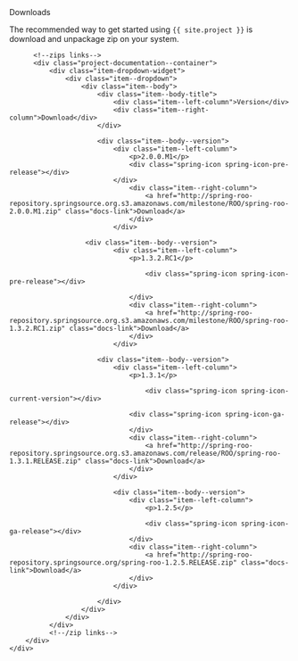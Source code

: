 <div id="download-widget">
    <div class="row-fluid download-widget--container">
        <div class="download-widget--header js-item-dropdown-widget--wrapper">
            <div class="download-widget--title">
              Downloads
            </div>
            <div data-download-widget-controls style="display: inline-block"></div>
        </div>
        <div class="download-widget--body">
          <p>The recommended way to get started using <code>{{ site.project }}</code> is download
            and unpackage zip on your system.
          </p>
          <div class="js-download-maven-widget"></div>

          <!--zips links-->
          <div class="project-documentation--container">
              <div class="item-dropdown-widget">
                  <div class="item--dropdown">
                      <div class="item--body">
                          <div class="item--body-title">
                              <div class="item--left-column">Version</div>
                              <div class="item--right-column">Download</div>
                          </div>
                          
                          <div class="item--body--version">
                              <div class="item--left-column">
                                  <p>2.0.0.M1</p>
                                  <div class="spring-icon spring-icon-pre-release"></div>
                              </div>
                                  <div class="item--right-column">
                                      <a href="http://spring-roo-repository.springsource.org.s3.amazonaws.com/milestone/ROO/spring-roo-2.0.0.M1.zip" class="docs-link">Download</a>
                                  </div>
                              </div>
                              
                       <div class="item--body--version">
                              <div class="item--left-column">
                                  <p>1.3.2.RC1</p>

                                      <div class="spring-icon spring-icon-pre-release"></div>

                                  </div>
                                  <div class="item--right-column">
                                      <a href="http://spring-roo-repository.springsource.org.s3.amazonaws.com/milestone/ROO/spring-roo-1.3.2.RC1.zip" class="docs-link">Download</a>
                                  </div>
                              </div>

                          <div class="item--body--version">
                              <div class="item--left-column">
                                  <p>1.3.1</p>

                                      <div class="spring-icon spring-icon-current-version"></div>

                                  <div class="spring-icon spring-icon-ga-release"></div>
                                  </div>
                                  <div class="item--right-column">
                                      <a href="http://spring-roo-repository.springsource.org.s3.amazonaws.com/release/ROO/spring-roo-1.3.1.RELEASE.zip" class="docs-link">Download</a>
                                  </div>
                              </div>

                              <div class="item--body--version">
                                  <div class="item--left-column">
                                      <p>1.2.5</p>

                                      <div class="spring-icon spring-icon-ga-release"></div>
                                  </div>
                                  <div class="item--right-column">
                                      <a href="http://spring-roo-repository.springsource.org/spring-roo-1.2.5.RELEASE.zip" class="docs-link">Download</a>
                                  </div>
                              </div>

                          </div>
                      </div>
                  </div>
              </div>
              <!--/zip links-->
        </div>
    </div>
</div>
